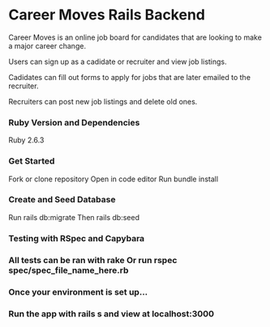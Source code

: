 <h1> Career Moves Rails Backend </h1>

Career Moves is an online job board for candidates that are looking to make a major career change. 

Users can sign up as a cadidate or recruiter and view job listings.

Cadidates can fill out forms to apply for jobs that are later emailed to the recruiter.

Recruiters can post new job listings and delete old ones.

<h3> Ruby Version and Dependencies </h3>

Ruby 2.6.3

<h3>Get Started</h3>

Fork or clone repository
Open in code editor
Run bundle install

<h3>Create and Seed Database </h3>

Run rails db:migrate
Then rails db:seed

<h3> Testing with RSpec and Capybara <h3/>

All tests can be ran with rake
Or run rspec spec/spec_file_name_here.rb

<h3> Once your environment is set up... <h3/>

Run the app with rails s and view at localhost:3000
